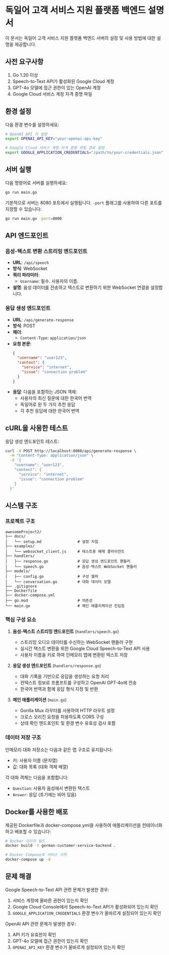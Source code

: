 # 독일어 고객 서비스 지원 플랫폼 백엔드 설명서

이 문서는 독일어 고객 서비스 지원 플랫폼 백엔드 서버의 설정 및 사용 방법에 대한 설명을 제공합니다.

## 사전 요구사항

1. Go 1.20 이상
2. Speech-to-Text API가 활성화된 Google Cloud 계정
3. GPT-4o 모델에 접근 권한이 있는 OpenAI 계정
4. Google Cloud 서비스 계정 자격 증명 파일

## 환경 설정

다음 환경 변수를 설정하세요:

```bash
# OpenAI API 키 설정
export OPENAI_API_KEY="your-openai-api-key"

# Google Cloud 서비스 계정 자격 증명 파일 경로 설정
export GOOGLE_APPLICATION_CREDENTIALS="/path/to/your-credentials.json"
```

## 서버 실행

다음 명령어로 서버를 실행하세요:

```bash
go run main.go
```

기본적으로 서버는 8080 포트에서 실행됩니다. `-port` 플래그를 사용하여 다른 포트를 지정할 수 있습니다:

```bash
go run main.go -port=8000
```

## API 엔드포인트

### 음성-텍스트 변환 스트리밍 엔드포인트

- **URL**: `/api/speech`
- **방식**: WebSocket
- **쿼리 파라미터**:
  - `Username`: 필수. 사용자의 이름.
- **설명**: 음성 데이터를 전송하고 텍스트로 변환하기 위한 WebSocket 연결을 설정합니다.

### 응답 생성 엔드포인트

- **URL**: `/api/generate-response`
- **방식**: POST
- **헤더**:
  - `Content-Type`: `application/json`
- **요청 본문**:
  ```json
  {
    "username": "user123",
    "context": {
      "service": "internet",
      "issue": "connection problem"
    }
  }
  ```
- **응답**: 다음을 포함하는 JSON 객체:
  - 사용자의 최신 질문에 대한 한국어 번역
  - 독일어로 된 두 가지 추천 응답
  - 각 추천 응답에 대한 한국어 번역

## cURL을 사용한 테스트

응답 생성 엔드포인트 테스트:

```bash
curl -X POST http://localhost:8080/api/generate-response \
  -H "Content-Type: application/json" \
  -d '{
    "username": "user123",
    "context": {
      "service": "internet",
      "issue": "connection problem"
    }
  }'
```

## 시스템 구조

### 프로젝트 구조
```
awesomeProject2/
├── docs/
│   └── setup.md                # 설정 지침
├── examples/
│   └── websocket_client.js     # 테스트용 예제 클라이언트
├── handlers/
│   ├── response.go             # 응답 생성 엔드포인트 핸들러
│   └── speech.go               # 음성-텍스트 WebSocket 핸들러
├── models/
│   ├── config.go               # 구성 헬퍼
│   └── conversation.go         # 대화 데이터 모델
├── .gitignore
├── Dockerfile
├── docker-compose.yml
├── go.mod                      # 의존성
└── main.go                     # 메인 애플리케이션 진입점
```

### 핵심 구성 요소

1. **음성-텍스트 스트리밍 엔드포인트** (`handlers/speech.go`)
   - 스트리밍 오디오 데이터를 수신하는 WebSocket 핸들러 구현
   - 실시간 텍스트 변환을 위한 Google Cloud Speech-to-Text API 사용
   - 사용자 이름을 키로 하여 인메모리 맵에 변환된 텍스트 저장

2. **응답 생성 엔드포인트** (`handlers/response.go`)
   - 대화 기록을 기반으로 응답을 생성하는 요청 처리
   - 컨텍스트 정보로 프롬프트를 구성하고 OpenAI GPT-4o에 전송
   - 한국어 번역과 함께 응답 형식 지정 및 반환

3. **메인 애플리케이션** (`main.go`)
   - Gorilla Mux 라우터를 사용하여 HTTP 라우트 설정
   - 크로스 오리진 요청을 허용하도록 CORS 구성
   - 상태 확인 엔드포인트 및 환경 변수 유효성 검사 포함

### 데이터 저장 구조

인메모리 대화 저장소는 다음과 같은 맵 구조로 유지됩니다:
- 키: 사용자 이름 (문자열)
- 값: 대화 목록 (대화 객체 배열)

각 대화 객체는 다음을 포함합니다:
- `Question`: 사용자 음성에서 변환된 텍스트
- `Answer`: 응답 (초기에는 비어 있음)

## Docker를 사용한 배포

제공된 Dockerfile과 docker-compose.yml을 사용하여 애플리케이션을 컨테이너화하고 배포할 수 있습니다:

```bash
# Docker 이미지 빌드
docker build -t german-customer-service-backend .

# Docker Compose로 서비스 시작
docker-compose up -d
```

## 문제 해결

Google Speech-to-Text API 관련 문제가 발생한 경우:
1. 서비스 계정에 올바른 권한이 있는지 확인
2. Google Cloud Console에서 Speech-to-Text API가 활성화되어 있는지 확인
3. `GOOGLE_APPLICATION_CREDENTIALS` 환경 변수가 올바르게 설정되어 있는지 확인

OpenAI API 관련 문제가 발생한 경우:
1. API 키가 유효한지 확인
2. GPT-4o 모델에 접근 권한이 있는지 확인
3. `OPENAI_API_KEY` 환경 변수가 올바르게 설정되어 있는지 확인
